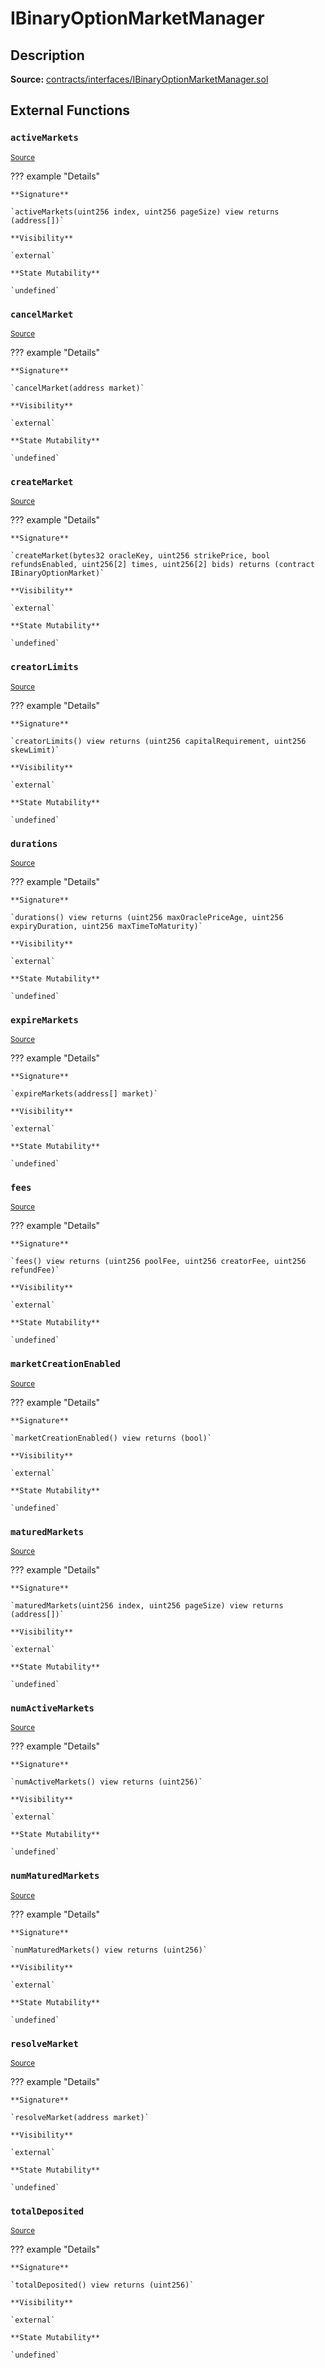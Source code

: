 # IBinaryOptionMarketManager

## Description

**Source:** [contracts/interfaces/IBinaryOptionMarketManager.sol](https://github.com/Synthetixio/synthetix/tree/v2.44.0-alpha/contracts/interfaces/IBinaryOptionMarketManager.sol)

## External Functions

### `activeMarkets`

<sub>[Source](https://github.com/Synthetixio/synthetix/tree/v2.44.0-alpha/contracts/interfaces/IBinaryOptionMarketManager.sol#L35)</sub>

??? example "Details"

    **Signature**

    `activeMarkets(uint256 index, uint256 pageSize) view returns (address[])`

    **Visibility**

    `external`

    **State Mutability**

    `undefined`

### `cancelMarket`

<sub>[Source](https://github.com/Synthetixio/synthetix/tree/v2.44.0-alpha/contracts/interfaces/IBinaryOptionMarketManager.sol#L53)</sub>

??? example "Details"

    **Signature**

    `cancelMarket(address market)`

    **Visibility**

    `external`

    **State Mutability**

    `undefined`

### `createMarket`

<sub>[Source](https://github.com/Synthetixio/synthetix/tree/v2.44.0-alpha/contracts/interfaces/IBinaryOptionMarketManager.sol#L43)</sub>

??? example "Details"

    **Signature**

    `createMarket(bytes32 oracleKey, uint256 strikePrice, bool refundsEnabled, uint256[2] times, uint256[2] bids) returns (contract IBinaryOptionMarket)`

    **Visibility**

    `external`

    **State Mutability**

    `undefined`

### `creatorLimits`

<sub>[Source](https://github.com/Synthetixio/synthetix/tree/v2.44.0-alpha/contracts/interfaces/IBinaryOptionMarketManager.sol#L27)</sub>

??? example "Details"

    **Signature**

    `creatorLimits() view returns (uint256 capitalRequirement, uint256 skewLimit)`

    **Visibility**

    `external`

    **State Mutability**

    `undefined`

### `durations`

<sub>[Source](https://github.com/Synthetixio/synthetix/tree/v2.44.0-alpha/contracts/interfaces/IBinaryOptionMarketManager.sol#L18)</sub>

??? example "Details"

    **Signature**

    `durations() view returns (uint256 maxOraclePriceAge, uint256 expiryDuration, uint256 maxTimeToMaturity)`

    **Visibility**

    `external`

    **State Mutability**

    `undefined`

### `expireMarkets`

<sub>[Source](https://github.com/Synthetixio/synthetix/tree/v2.44.0-alpha/contracts/interfaces/IBinaryOptionMarketManager.sol#L55)</sub>

??? example "Details"

    **Signature**

    `expireMarkets(address[] market)`

    **Visibility**

    `external`

    **State Mutability**

    `undefined`

### `fees`

<sub>[Source](https://github.com/Synthetixio/synthetix/tree/v2.44.0-alpha/contracts/interfaces/IBinaryOptionMarketManager.sol#L9)</sub>

??? example "Details"

    **Signature**

    `fees() view returns (uint256 poolFee, uint256 creatorFee, uint256 refundFee)`

    **Visibility**

    `external`

    **State Mutability**

    `undefined`

### `marketCreationEnabled`

<sub>[Source](https://github.com/Synthetixio/synthetix/tree/v2.44.0-alpha/contracts/interfaces/IBinaryOptionMarketManager.sol#L29)</sub>

??? example "Details"

    **Signature**

    `marketCreationEnabled() view returns (bool)`

    **Visibility**

    `external`

    **State Mutability**

    `undefined`

### `maturedMarkets`

<sub>[Source](https://github.com/Synthetixio/synthetix/tree/v2.44.0-alpha/contracts/interfaces/IBinaryOptionMarketManager.sol#L39)</sub>

??? example "Details"

    **Signature**

    `maturedMarkets(uint256 index, uint256 pageSize) view returns (address[])`

    **Visibility**

    `external`

    **State Mutability**

    `undefined`

### `numActiveMarkets`

<sub>[Source](https://github.com/Synthetixio/synthetix/tree/v2.44.0-alpha/contracts/interfaces/IBinaryOptionMarketManager.sol#L33)</sub>

??? example "Details"

    **Signature**

    `numActiveMarkets() view returns (uint256)`

    **Visibility**

    `external`

    **State Mutability**

    `undefined`

### `numMaturedMarkets`

<sub>[Source](https://github.com/Synthetixio/synthetix/tree/v2.44.0-alpha/contracts/interfaces/IBinaryOptionMarketManager.sol#L37)</sub>

??? example "Details"

    **Signature**

    `numMaturedMarkets() view returns (uint256)`

    **Visibility**

    `external`

    **State Mutability**

    `undefined`

### `resolveMarket`

<sub>[Source](https://github.com/Synthetixio/synthetix/tree/v2.44.0-alpha/contracts/interfaces/IBinaryOptionMarketManager.sol#L51)</sub>

??? example "Details"

    **Signature**

    `resolveMarket(address market)`

    **Visibility**

    `external`

    **State Mutability**

    `undefined`

### `totalDeposited`

<sub>[Source](https://github.com/Synthetixio/synthetix/tree/v2.44.0-alpha/contracts/interfaces/IBinaryOptionMarketManager.sol#L31)</sub>

??? example "Details"

    **Signature**

    `totalDeposited() view returns (uint256)`

    **Visibility**

    `external`

    **State Mutability**

    `undefined`
